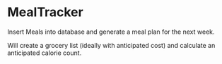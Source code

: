 # MealTracker
 Insert Meals into database and generate a meal plan for the next week.

 Will create a grocery list (ideally with anticipated cost) and calculate an anticipated calorie count.